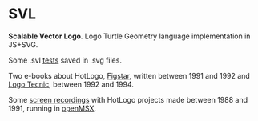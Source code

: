 SVL
===

**Scalable Vector Logo**. Logo Turtle Geometry language implementation in JS+SVG.

Some .svl [tests](https://goo.gl/R7gsWx) saved in .svg files.

Two e-books about HotLogo, [Figstar](https://goo.gl/lfC0AG), written between 1991 and 1992 and [Logo Tecnic](https://goo.gl/AWZYtf), between 1992 and 1994.

Some [screen recordings](https://goo.gl/kGfiWc) with HotLogo projects made between 1988 and 1991, running in [openMSX](http://openmsx.org/).

